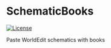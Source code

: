 SchematicBooks
=========
[![License](http://img.shields.io/:license-apache-brightgreen.svg)](http://www.apache.org/licenses/LICENSE-2.0.html)

Paste WorldEdit schematics with books
